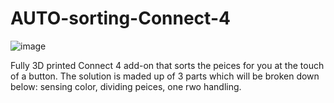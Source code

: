 # AUTO-sorting-Connect-4
![image](https://github.com/jareddilley/AUTO-sorting-Connect-4/blob/main/Connect4-sorting-gif-demo.gif)

Fully 3D printed Connect 4 add-on that sorts the peices for you at the touch of a button.
The solution is maded up of 3 parts which will be broken down below: sensing color, dividing peices, one rwo handling.
